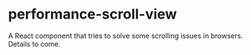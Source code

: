 # performance-scroll-view

A React component that tries to solve some scrolling issues in browsers. Details to come.